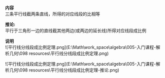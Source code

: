 **内容**  
三条平行线截两条直线，所得的对应线段的比相等  
  
**推论:**  
平行于三角形一边的直线截其他两边(或两边的延长线)所得对应线段成比例  
  
**说明**  
![平行线分线段成比例定理.png](E:\Math\work_space\algebra\005-入门课程-解析几何\098 resources\平行线分线段成比例定理.png)  
  
![平行线分线段成比例定理.png](E:\Math\work_space\algebra\005-入门课程-解析几何\098 resources\平行线分线段成比例定理-推论.png)  
